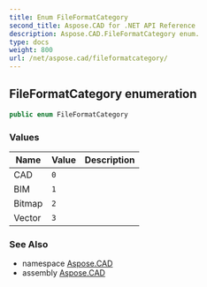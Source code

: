 ```yaml
---
title: Enum FileFormatCategory
second_title: Aspose.CAD for .NET API Reference
description: Aspose.CAD.FileFormatCategory enum. 
type: docs
weight: 800
url: /net/aspose.cad/fileformatcategory/
---
```

## FileFormatCategory enumeration

```csharp
public enum FileFormatCategory
```

### Values

| Name | Value | Description |
| --- | --- | --- |
| CAD | `0` |  |
| BIM | `1` |  |
| Bitmap | `2` |  |
| Vector | `3` |  |

### See Also

* namespace [Aspose.CAD](../../aspose.cad/)
* assembly [Aspose.CAD](../../)


